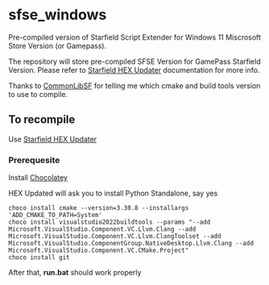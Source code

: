 # sfse_windows
Pre-compiled version of Starfield Script Extender for Windows 11 Miscrosoft Store Version (or Gamepass).

The repository will store pre-compiled SFSE Version for GamePass Starfield Version. Please refer to [Starfield HEX Updater](https://github.com/gazzamc/starfield_hex_updater) documentation for more info.

Thanks to [CommonLibSF](https://github.com/Starfield-Reverse-Engineering/CommonLibSF) for telling me which cmake and build tools version to use to compile.

## To recompile
Use [Starfield HEX Updater](https://github.com/gazzamc/starfield_hex_updater)

### Prerequesite
Install [Chocolatey](https://chocolatey.org/)

HEX Updated will ask you to install Python Standalone, say yes
```
choco install cmake --version=3.30.8 --installargs 'ADD_CMAKE_TO_PATH=System'
choco install visualstudio2022buildtools --params "--add Microsoft.VisualStudio.Component.VC.Llvm.Clang --add Microsoft.VisualStudio.Component.VC.Llvm.ClangToolset --add Microsoft.VisualStudio.ComponentGroup.NativeDesktop.Llvm.Clang --add Microsoft.VisualStudio.Component.VC.CMake.Project"
choco install git
```
After that, **run.bat** should work properly
